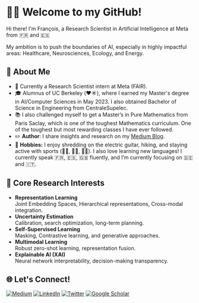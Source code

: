 # 👋🏻 Welcome to my GitHub!

Hi there! I'm François, a Research Scientist in Artificial Intelligence at Meta from 🇫🇷 and 🇪🇸

My ambition is to push the boundaries of AI, especially in highly impactful areas: Healthcare, Neurosciences, Ecology, and Energy.

## 🚀 About Me

- 🏢 Currently a Research Scientist intern at Meta (FAIR).
- 🎓 Alumnus of UC Berkeley (❤️☀️), where I earned my Master's degree in AI/Computer Sciences in May 2023. I also obtained Bachelor of Science in Engineering from CentraleSupelec.
- 📚 I also challenged myself to get a Master’s in Pure Mathematics from Paris Saclay, which is one of the toughest Mathematics curriculum. One of the toughest but most rewarding classes I have ever followed.
- ✏️ **Author**: I share insights and research on my [Medium Blog](https://medium.com/@francoisporcher).
- 🎸 **Hobbies:** I enjoy shredding on the electric guitar, hiking, and staying active with sports (🏋️‍♂️, 🏃‍♂️, 🏊‍♂️). I also love learning new languages! I currently speak 🇫🇷, 🇪🇸, 🇬🇧 fluently, and I’m currently focusing on 🇩🇪 and 🇮🇹.

## 🔭 Core Research Interests

- **Representation Learning**  
  Joint Embedding Spaces, Hierarchical representations, Cross-modal integration.
- **Uncertainty Estimation**  
  Calibration, search optimization, long-term planning.
- **Self-Supervised Learning**  
  Masking, Contrastive learning, and generative approaches.
- **Multimodal Learning**  
  Robust zero-shot learning, representation fusion.
- **Explainable AI (XAI)**  
  Neural network interpretability, decision-making transparency.


## 🌐 Let's Connect!
[![Medium](https://img.shields.io/badge/Medium-12100E?style=for-the-badge&logo=medium&logoColor=white)](https://medium.com/@francoisporcher)
[![LinkedIn](https://img.shields.io/badge/linkedin-0A66C2?style=for-the-badge&logo=linkedin&logoColor=white)](https://www.linkedin.com/in/fporcher/)
[![Twitter](https://img.shields.io/badge/Twitter-1DA1F2?style=for-the-badge&logo=twitter&logoColor=white)](https://twitter.com/foporcher)
[![Google Scholar](https://img.shields.io/badge/Google_Scholar-4285F4?style=for-the-badge&logo=google-scholar&logoColor=white)](https://scholar.google.com/citations?user=LgHZ8hUAAAAJ&hl=en)






